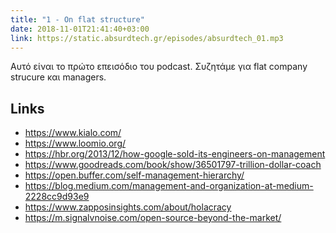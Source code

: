 ```yaml
---
title: "1 - On flat structure"
date: 2018-11-01T21:41:40+03:00
link: https://static.absurdtech.gr/episodes/absurdtech_01.mp3
---
```


Αυτό είναι το πρώτο επεισόδιο του podcast. Συζητάμε για flat company strucure και managers.

<!--more-->

## Links

* https://www.kialo.com/
* https://www.loomio.org/
* https://hbr.org/2013/12/how-google-sold-its-engineers-on-management
* https://www.goodreads.com/book/show/36501797-trillion-dollar-coach
* https://open.buffer.com/self-management-hierarchy/
* https://blog.medium.com/management-and-organization-at-medium-2228cc9d93e9
* https://www.zapposinsights.com/about/holacracy
* https://m.signalvnoise.com/open-source-beyond-the-market/
